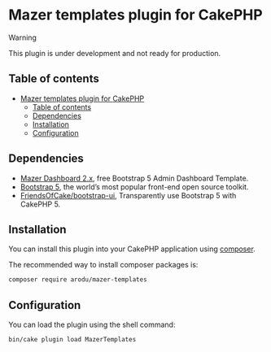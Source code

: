 # Mazer templates plugin for CakePHP

> [!WARNING]  
> This plugin is under development and not ready for production. 

## Table of contents

- [Mazer templates plugin for CakePHP](#mazer-templates-plugin-for-cakephp)
  - [Table of contents](#table-of-contents)
  - [Dependencies](#dependencies)
  - [Installation](#installation)
  - [Configuration](#configuration)

## Dependencies

- [Mazer Dashboard 2.x](http://zuramai.github.io/mazer), free Bootstrap 5 Admin Dashboard Template.
- [Bootstrap 5](https://getbootstrap.com/docs/5.0/getting-started/introduction/), the world’s most popular front-end open source toolkit.
- [FriendsOfCake/bootstrap-ui](https://github.com/FriendsOfCake/bootstrap-ui), Transparently use Bootstrap 5 with CakePHP 5.


## Installation

You can install this plugin into your CakePHP application using [composer](https://getcomposer.org).

The recommended way to install composer packages is:

```bash
composer require arodu/mazer-templates
```

## Configuration

You can load the plugin using the shell command:

```bash
bin/cake plugin load MazerTemplates
```
